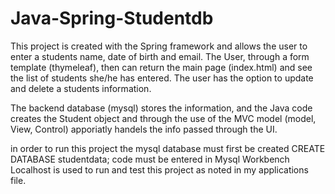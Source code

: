 # Java-Spring-Studentdb

This project is created with the Spring framework and allows the user to enter a students name, date of birth and email.
The User, through a form template (thymeleaf), then can return the main page (index.html) and see the list of students she/he has entered.
The user has the option to update and delete a students information.

The backend database (mysql) stores the information, and the Java code creates the Student object and through the use of the MVC model (model, View, Control) 
apporiatly handels the info passed through the UI. 

in order to run this project the mysql database must first be created 
CREATE DATABASE studentdata; code must be entered in Mysql Workbench 
Localhost is used to run and test this project as noted in my applications file.

